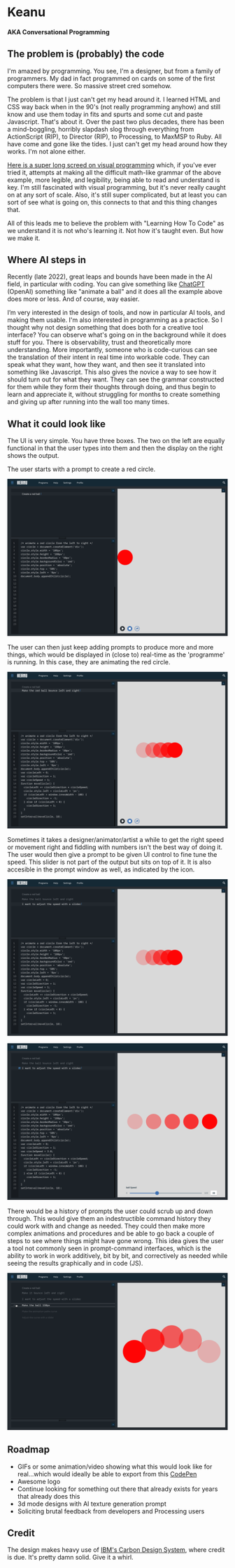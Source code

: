 # Keanu

#### AKA Conversational Programming

## The problem is (probably) the code

I'm amazed by programming. You see, I'm a designer, but from a family of programmers. My dad in fact programmed on cards on some of the first computers there were. So massive street cred somehow.

The problem is that I just can't get my head around it. I learned HTML and CSS way back when in the 90's (not really programming anyhow) and still know and use them today in fits and spurts and some cut and paste Javascript. That's about it. Over the past two plus decades, there has been a mind-boggling, horribly slapdash slog through everything from ActionScript (RIP), to Director (RIP), to Processing, to MaxMSP to Ruby. All have come and gone like the tides. I just can't get my head around how they works. I'm not alone either.

[Here is a super long screed on visual programming](https://divan.dev/posts/visual_programming_go/) which, if you've ever tried it, attempts at making all the difficult math-like grammar of the above example, more legible, and legibility, being able to read and understand is key. I'm still fascinated with visual programming, but it's never really caught on at any sort of scale. Also, it's still super complicated, but at least you can sort of see what is going on, this connects to that and this thing changes that.

All of this leads me to believe the problem with "Learning How To Code" as we understand it is not who's learning it. Not how it's taught even. But how we make it.

## Where AI steps in

Recently (late 2022), great leaps and bounds have been made in the AI field, in particular with coding. You can give something like [ChatGPT](https://openai.com/blog/chatgpt/) (OpenAI) something like "animate a ball" and it does all the example above does more or less. And of course, way easier.

I’m very interested in the design of tools, and now in particular AI tools, and making them usable. I'm also interested in programming as a practice. So I thought why not design something that does both for a creative tool interface? You can observe what's going on in the background while it does stuff for you. There is observability, trust and theoretically more understanding. More importantly, someone who is code-curious can see the translation of their intent in real time into workable code. They can speak what they want, how they want, and then see it translated into something like Javascript. This also gives the novice a way to see how it should turn out for what they want. They can see the grammar constructed for them while they form their thoughts through doing, and thus begin to learn and appreciate it, without struggling for months to create something and giving up after running into the wall too many times.

## What it could look like

The UI is very simple. You have three boxes. The two on the left are equally functional in that the user types into them and then the display on the right shows the output.

The user starts with a prompt to create a red circle.

![](https://github.com/jkosem/keanu/blob/main/main-1-create.png)

The user can then just keep adding prompts to produce more and more things, which would be displayed in (close to) real-time as the 'programme' is running. In this case, they are animating the red circle.

![](https://github.com/jkosem/keanu/blob/main/main-2-animate.png)

Sometimes it takes a designer/animator/artist a while to get the right speed or movement right and fiddling with numbers isn't the best way of doing it. The user would then give a prompt to be given UI control to fine tune the speed. This slider is not part of the output but sits on top of it. It is also accesible in the prompt window as well, as indicated by the icon.

![](https://github.com/jkosem/keanu/blob/main/main-3-slider.png)

![](https://github.com/jkosem/keanu/blob/main/main-4-slider.png)

There would be a history of prompts the user could scrub up and down through. This would give them an indestructible command history they could work with and change as needed. They could then make more complex animations and procedures and be able to go back a couple of steps to see where things might have gone wrong. This idea gives the user a tool not commonly seen in prompt-command interfaces, which is the ability to work in work additively, bit by bit, and correctively as needed while seeing the results graphically and in code (JS).

![](https://github.com/jkosem/keanu/blob/main/main-4-scrub.png)

## Roadmap

* GIFs or some animation/video showing what this would look like for real...which would ideally be able to export from this [CodePen](https://codepen.io/jkosem/pen/PoagPJg)
* Awesome logo
* Continue looking for something out there that already exists for years that already does this
* 3d mode designs with AI texture generation prompt
* Soliciting brutal feedback from developers and Processing users

## Credit

The design makes heavy use of [IBM's Carbon Design System](https://carbondesignsystem.com), where credit is due. It's pretty damn solid. Give it a whirl.
